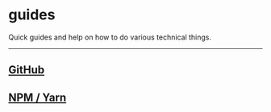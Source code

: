 # guides

Quick guides and help on how to do various technical things.

---

## [GitHub](GITHUB.md)

## [NPM / Yarn](NPM-YARN.md)
